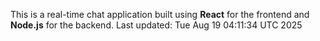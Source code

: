 This is a real-time chat application built using **React** for the frontend and **Node.js** for the backend.
Last updated: Tue Aug 19 04:11:34 UTC 2025
